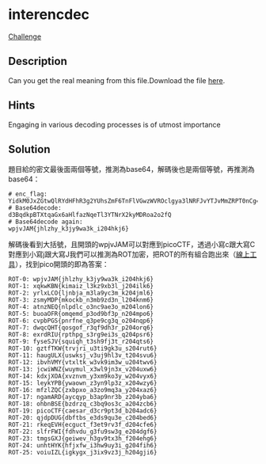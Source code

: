 
# interencdec
[Challenge](https://play.picoctf.org/practice/challenge/436)

## Description

Can you get the real meaning from this file.Download the file [here](https://artifacts.picoctf.net/c_titan/3/enc_flag).

## Hints

Engaging in various decoding processes is of utmost importance

## Solution

題目給的密文最後面兩個等號，推測為base64，解碼後也是兩個等號，再推測為base64：

```
# enc_flag:
YidkM0JxZGtwQlRYdHFhR3g2YUhsZmF6TnFlVGwzWVROclgya3lNRFJvYTJvMmZRPT0nCg==
# Base64decode:
d3BqdkpBTXtqaGx6aHlfazNqeTl3YTNrX2kyMDRoa2o2fQ
# Base64decode again:
wpjvJAM{jhlzhy_k3jy9wa3k_i204hkj6}
```

解碼後看到大括號，且開頭的wpjvJAM可以對應到picoCTF，透過小寫c跟大寫C對應到小寫j跟大寫J我們可以推測為ROT加密，把ROT的所有組合跑出來（[線上工具](https://theblob.org/rot.cgi)），找到pico開頭的即為答案：

```
ROT-0: wpjvJAM{jhlzhy_k3jy9wa3k_i204hkj6}
ROT-1: xqkwKBN{kimaiz_l3kz9xb3l_j204ilk6}
ROT-2: yrlxLCO{ljnbja_m3la9yc3m_k204jml6}
ROT-3: zsmyMDP{mkockb_n3mb9zd3n_l204knm6}
ROT-4: atnzNEQ{nlpdlc_o3nc9ae3o_m204lon6}
ROT-5: buoaOFR{omqemd_p3od9bf3p_n204mpo6}
ROT-6: cvpbPGS{pnrfne_q3pe9cg3q_o204nqp6}
ROT-7: dwqcQHT{qosgof_r3qf9dh3r_p204orq6}
ROT-8: exrdRIU{rpthpg_s3rg9ei3s_q204psr6}
ROT-9: fyseSJV{squiqh_t3sh9fj3t_r204qts6}
ROT-10: gztfTKW{trvjri_u3ti9gk3u_s204rut6}
ROT-11: haugULX{uswksj_v3uj9hl3v_t204svu6}
ROT-12: ibvhVMY{vtxltk_w3vk9im3w_u204twv6}
ROT-13: jcwiWNZ{wuymul_x3wl9jn3x_v204uxw6}
ROT-14: kdxjXOA{xvznvm_y3xm9ko3y_w204vyx6}
ROT-15: leykYPB{ywaown_z3yn9lp3z_x204wzy6}
ROT-16: mfzlZQC{zxbpxo_a3zo9mq3a_y204xaz6}
ROT-17: ngamARD{aycqyp_b3ap9nr3b_z204yba6}
ROT-18: ohbnBSE{bzdrzq_c3bq9os3c_a204zcb6}
ROT-19: picoCTF{caesar_d3cr9pt3d_b204adc6}
ROT-20: qjdpDUG{dbftbs_e3ds9qu3e_c204bed6}
ROT-21: rkeqEVH{ecguct_f3et9rv3f_d204cfe6}
ROT-22: slfrFWI{fdhvdu_g3fu9sw3g_e204dgf6}
ROT-23: tmgsGXJ{geiwev_h3gv9tx3h_f204ehg6}
ROT-24: unhtHYK{hfjxfw_i3hw9uy3i_g204fih6}
ROT-25: voiuIZL{igkygx_j3ix9vz3j_h204gji6}
```